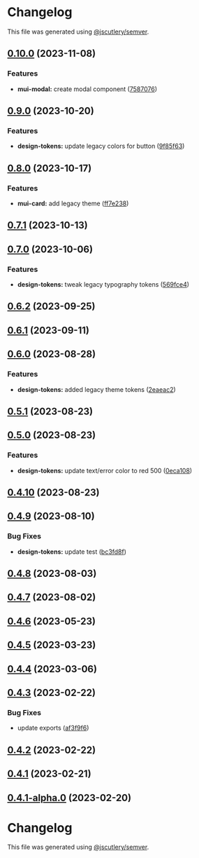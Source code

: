 # Changelog

This file was generated using [@jscutlery/semver](https://github.com/jscutlery/semver).

## [0.10.0](https://github.com/Availity/element/compare/@availity/design-tokens@0.9.0...@availity/design-tokens@0.10.0) (2023-11-08)


### Features

* **mui-modal:** create modal component ([7587076](https://github.com/Availity/element/commit/75870768799c5014161f173c8b61f0f245570952))

## [0.9.0](https://github.com/Availity/element/compare/@availity/design-tokens@0.8.0...@availity/design-tokens@0.9.0) (2023-10-20)

### Features

- **design-tokens:** update legacy colors for button ([9f85f63](https://github.com/Availity/element/commit/9f85f630fd501aa682612b5b8074d311372f854e))

## [0.8.0](https://github.com/Availity/element/compare/@availity/design-tokens@0.7.1...@availity/design-tokens@0.8.0) (2023-10-17)

### Features

- **mui-card:** add legacy theme ([ff7e238](https://github.com/Availity/element/commit/ff7e2381c686f27cfc6ada02b1a4c315a28c90a5))

## [0.7.1](https://github.com/Availity/element/compare/@availity/design-tokens@0.7.0...@availity/design-tokens@0.7.1) (2023-10-13)

## [0.7.0](https://github.com/Availity/element/compare/@availity/design-tokens@0.6.2...@availity/design-tokens@0.7.0) (2023-10-06)

### Features

- **design-tokens:** tweak legacy typography tokens ([569fce4](https://github.com/Availity/element/commit/569fce46d00f7ed6cc1e7d4b91477de1f10ff57c))

## [0.6.2](https://github.com/Availity/element/compare/@availity/design-tokens@0.6.1...@availity/design-tokens@0.6.2) (2023-09-25)

## [0.6.1](https://github.com/Availity/element/compare/@availity/design-tokens@0.6.0...@availity/design-tokens@0.6.1) (2023-09-11)

## [0.6.0](https://github.com/Availity/element/compare/@availity/design-tokens@0.5.1...@availity/design-tokens@0.6.0) (2023-08-28)

### Features

- **design-tokens:** added legacy theme tokens ([2eaeac2](https://github.com/Availity/element/commit/2eaeac262f9e74d68e37f4642a48a6763d2aea5f))

## [0.5.1](https://github.com/Availity/element/compare/@availity/design-tokens@0.5.0...@availity/design-tokens@0.5.1) (2023-08-23)

## [0.5.0](https://github.com/Availity/element/compare/@availity/design-tokens@0.4.10...@availity/design-tokens@0.5.0) (2023-08-23)

### Features

- **design-tokens:** update text/error color to red 500 ([0eca108](https://github.com/Availity/element/commit/0eca1084de107aa6fd31b78c28a8d3fb58c06bfe))

## [0.4.10](https://github.com/Availity/element/compare/@availity/design-tokens@0.4.9...@availity/design-tokens@0.4.10) (2023-08-23)

## [0.4.9](https://github.com/Availity/element/compare/@availity/design-tokens@0.4.8...@availity/design-tokens@0.4.9) (2023-08-10)

### Bug Fixes

- **design-tokens:** update test ([bc3fd8f](https://github.com/Availity/element/commit/bc3fd8ff7cd8f4ffefdf05c9ce8357e3efe8bab3))

## [0.4.8](https://github.com/Availity/element/compare/@availity/design-tokens@0.4.7...@availity/design-tokens@0.4.8) (2023-08-03)

## [0.4.7](https://github.com/Availity/element/compare/@availity/design-tokens@0.4.6...@availity/design-tokens@0.4.7) (2023-08-02)

## [0.4.6](https://github.com/Availity/element/compare/@availity/design-tokens@0.4.5...@availity/design-tokens@0.4.6) (2023-05-23)

## [0.4.5](https://github.com/Availity/element/compare/@availity/design-tokens@0.4.4...@availity/design-tokens@0.4.5) (2023-03-23)

## [0.4.4](https://github.com/Availity/element/compare/@availity/design-tokens@0.4.3...@availity/design-tokens@0.4.4) (2023-03-06)

## [0.4.3](https://github.com/Availity/element/compare/@availity/design-tokens@0.4.2...@availity/design-tokens@0.4.3) (2023-02-22)

### Bug Fixes

- update exports ([af3f9f6](https://github.com/Availity/element/commit/af3f9f6715132b020bf96881dbc70906738bcda7))

## [0.4.2](https://github.com/Availity/element/compare/@availity/design-tokens@0.4.1...@availity/design-tokens@0.4.2) (2023-02-22)

## [0.4.1](https://github.com/Availity/element/compare/@availity/design-tokens@0.4.0...@availity/design-tokens@0.4.1) (2023-02-21)

## [0.4.1-alpha.0](https://github.com/Availity/element/compare/@availity/design-tokens@0.4.0...@availity/design-tokens@0.4.1-alpha.0) (2023-02-20)

# Changelog

This file was generated using [@jscutlery/semver](https://github.com/jscutlery/semver).
